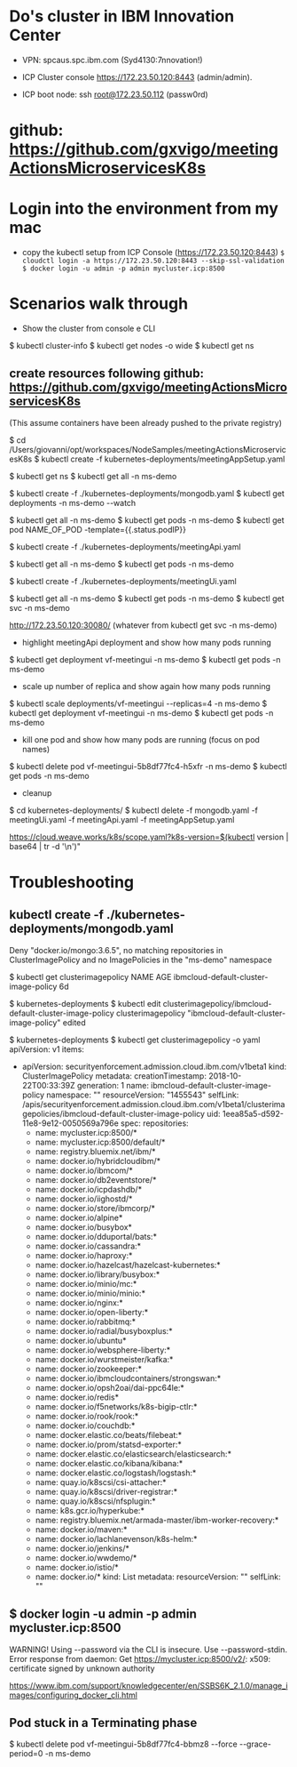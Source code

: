 # Do's cluster in IBM Innovation Center 

- VPN: spcaus.spc.ibm.com  (Syd4130:7nnovation!)

- ICP Cluster console https://172.23.50.120:8443 (admin/admin). 
- ICP boot node: ssh root@172.23.50.112 (passw0rd)


# github: https://github.com/gxvigo/meetingActionsMicroservicesK8s


# Login into the environment from my mac

- copy the kubectl setup from ICP Console (https://172.23.50.120:8443)
`
$ cloudctl login -a https://172.23.50.120:8443 --skip-ssl-validation
$ docker login -u admin -p admin mycluster.icp:8500
`
 


# Scenarios walk through

- Show the cluster from console e CLI

$ kubectl cluster-info
$ kubectl get nodes -o wide 
$ kubectl get ns


## create resources following github: https://github.com/gxvigo/meetingActionsMicroservicesK8s

(This assume containers have been already pushed to the private registry)

$ cd /Users/giovanni/opt/workspaces/NodeSamples/meetingActionsMicroservicesK8s
$ kubectl create -f kubernetes-deployments/meetingAppSetup.yaml

$ kubectl get ns
$ kubectl get all -n ms-demo

$ kubectl create -f ./kubernetes-deployments/mongodb.yaml 
$ kubectl get deployments -n ms-demo --watch

$ kubectl get all -n ms-demo
$ kubectl get pods -n ms-demo
$ kubectl get pod NAME_OF_POD -template={{.status.podIP}}




$ kubectl create -f ./kubernetes-deployments/meetingApi.yaml

$ kubectl get all -n ms-demo
$ kubectl get pods -n ms-demo

$ kubectl create -f ./kubernetes-deployments/meetingUi.yaml

$ kubectl get all -n ms-demo
$ kubectl get pods -n ms-demo
$ kubectl get svc -n ms-demo

http://172.23.50.120:30080/  (whatever from kubectl get svc -n ms-demo)


- highlight meetingApi deployment and show how many pods running

$ kubectl get deployment vf-meetingui -n ms-demo
$ kubectl get pods -n ms-demo


- scale up number of replica and show again how many pods running

$ kubectl scale deployments/vf-meetingui --replicas=4 -n ms-demo
$ kubectl get deployment vf-meetingui -n ms-demo
$ kubectl get pods -n ms-demo


- kill one pod and show how many pods are running (focus on pod names)

$ kubectl delete pod vf-meetingui-5b8df77fc4-h5xfr -n ms-demo
$ kubectl get pods  -n ms-demo


- cleanup 

$ cd kubernetes-deployments/
$ kubectl delete -f mongodb.yaml -f meetingUi.yaml -f meetingApi.yaml -f meetingAppSetup.yaml

https://cloud.weave.works/k8s/scope.yaml?k8s-version=$(kubectl version | base64 | tr -d '\n')"



# Troubleshooting


## kubectl create -f ./kubernetes-deployments/mongodb.yaml 
Deny "docker.io/mongo:3.6.5", no matching repositories in ClusterImagePolicy and no ImagePolicies in the "ms-demo" namespace


$ kubectl get clusterimagepolicy
NAME                                    AGE
ibmcloud-default-cluster-image-policy   6d

$ kubernetes-deployments $ kubectl edit clusterimagepolicy/ibmcloud-default-cluster-image-policy
clusterimagepolicy "ibmcloud-default-cluster-image-policy" edited

$ kubernetes-deployments $ kubectl get clusterimagepolicy -o yaml
apiVersion: v1
items:
- apiVersion: securityenforcement.admission.cloud.ibm.com/v1beta1
  kind: ClusterImagePolicy
  metadata:
    creationTimestamp: 2018-10-22T00:33:39Z
    generation: 1
    name: ibmcloud-default-cluster-image-policy
    namespace: ""
    resourceVersion: "1455543"
    selfLink: /apis/securityenforcement.admission.cloud.ibm.com/v1beta1/clusterimagepolicies/ibmcloud-default-cluster-image-policy
    uid: 1eea85a5-d592-11e8-9e12-0050569a796e
  spec:
    repositories:
    - name: mycluster.icp:8500/*
    - name: mycluster.icp:8500/default/*
    - name: registry.bluemix.net/ibm/*
    - name: docker.io/hybridcloudibm/*
    - name: docker.io/ibmcom/*
    - name: docker.io/db2eventstore/*
    - name: docker.io/icpdashdb/*
    - name: docker.io/iighostd/*
    - name: docker.io/store/ibmcorp/*
    - name: docker.io/alpine*
    - name: docker.io/busybox*
    - name: docker.io/dduportal/bats:*
    - name: docker.io/cassandra:*
    - name: docker.io/haproxy:*
    - name: docker.io/hazelcast/hazelcast-kubernetes:*
    - name: docker.io/library/busybox:*
    - name: docker.io/minio/mc:*
    - name: docker.io/minio/minio:*
    - name: docker.io/nginx:*
    - name: docker.io/open-liberty:*
    - name: docker.io/rabbitmq:*
    - name: docker.io/radial/busyboxplus:*
    - name: docker.io/ubuntu*
    - name: docker.io/websphere-liberty:*
    - name: docker.io/wurstmeister/kafka:*
    - name: docker.io/zookeeper:*
    - name: docker.io/ibmcloudcontainers/strongswan:*
    - name: docker.io/opsh2oai/dai-ppc64le:*
    - name: docker.io/redis*
    - name: docker.io/f5networks/k8s-bigip-ctlr:*
    - name: docker.io/rook/rook:*
    - name: docker.io/couchdb:*
    - name: docker.elastic.co/beats/filebeat:*
    - name: docker.io/prom/statsd-exporter:*
    - name: docker.elastic.co/elasticsearch/elasticsearch:*
    - name: docker.elastic.co/kibana/kibana:*
    - name: docker.elastic.co/logstash/logstash:*
    - name: quay.io/k8scsi/csi-attacher:*
    - name: quay.io/k8scsi/driver-registrar:*
    - name: quay.io/k8scsi/nfsplugin:*
    - name: k8s.gcr.io/hyperkube:*
    - name: registry.bluemix.net/armada-master/ibm-worker-recovery:*
    - name: docker.io/maven:*
    - name: docker.io/lachlanevenson/k8s-helm:*
    - name: docker.io/jenkins/*
    - name: docker.io/wwdemo/*
    - name: docker.io/istio/*
    - name: docker.io/*
kind: List
metadata:
  resourceVersion: ""
  selfLink: ""



## $ docker login -u admin -p admin mycluster.icp:8500

WARNING! Using --password via the CLI is insecure. Use --password-stdin.
Error response from daemon: Get https://mycluster.icp:8500/v2/: x509: certificate signed by unknown authority

https://www.ibm.com/support/knowledgecenter/en/SSBS6K_2.1.0/manage_images/configuring_docker_cli.html



## Pod stuck in a Terminating phase

$ kubectl delete pod vf-meetingui-5b8df77fc4-bbmz8  --force --grace-period=0 -n ms-demo




